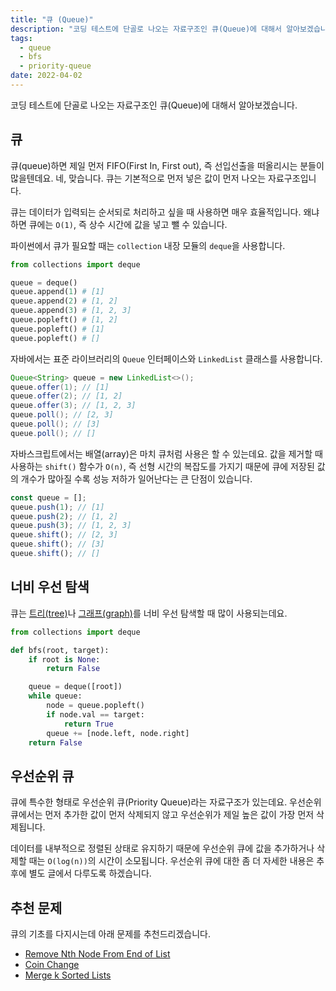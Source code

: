 ```yaml
---
title: "큐 (Queue)"
description: "코딩 테스트에 단골로 나오는 자료구조인 큐(Queue)에 대해서 알아보겠습니다."
tags:
  - queue
  - bfs
  - priority-queue
date: 2022-04-02
---
```


코딩 테스트에 단골로 나오는 자료구조인 큐(Queue)에 대해서 알아보겠습니다.

## 큐

큐(queue)하면 제일 먼저 FIFO(First In, First out), 즉 선입선출을 떠올리시는 분들이 많을텐데요.
네, 맞습니다. 큐는 기본적으로 먼저 넣은 값이 먼저 나오는 자료구조입니다.

큐는 데이터가 입력되는 순서되로 처리하고 싶을 때 사용하면 매우 효율적입니다.
왜냐하면 큐에는 `O(1)`, 즉 상수 시간에 값을 넣고 뺄 수 있습니다.

파이썬에서 큐가 필요할 때는 `collection` 내장 모듈의 `deque`을 사용합니다.

```py
from collections import deque

queue = deque()
queue.append(1) # [1]
queue.append(2) # [1, 2]
queue.append(3) # [1, 2, 3]
queue.popleft() # [1, 2]
queue.popleft() # [1]
queue.popleft() # []
```

자바에서는 표준 라이브러리의 `Queue` 인터페이스와 `LinkedList` 클래스를 사용합니다.

```java
Queue<String> queue = new LinkedList<>();
queue.offer(1); // [1]
queue.offer(2); // [1, 2]
queue.offer(3); // [1, 2, 3]
queue.poll(); // [2, 3]
queue.poll(); // [3]
queue.poll(); // []
```

자바스크립트에서는 배열(array)은 마치 큐처럼 사용은 할 수 있는데요.
값을 제거할 때 사용하는 `shift()` 함수가 `O(n)`, 즉 선형 시간의 복잡도를 가지기 때문에 큐에 저장된 값의 개수가 많아질 수록 성능 저하가 일어난다는 큰 단점이 있습니다.

```js
const queue = [];
queue.push(1); // [1]
queue.push(2); // [1, 2]
queue.push(3); // [1, 2, 3]
queue.shift(); // [2, 3]
queue.shift(); // [3]
queue.shift(); // []
```

## 너비 우선 탐색

큐는 [트리(tree)](/data-structures/binary-tree/)나 [그래프(graph)](/data-structures/graph/)를 너비 우선 탐색할 때 많이 사용되는데요.

```py
from collections import deque

def bfs(root, target):
    if root is None:
        return False

    queue = deque([root])
    while queue:
        node = queue.popleft()
        if node.val == target:
            return True
        queue += [node.left, node.right]
    return False
```

## 우선순위 큐

큐에 특수한 형태로 우선순위 큐(Priority Queue)라는 자료구조가 있는데요.
우선순위 큐에서는 먼저 추가한 값이 먼저 삭제되지 않고 우선순위가 제일 높은 값이 가장 먼저 삭제됩니다.

데이터를 내부적으로 정렬된 상태로 유지하기 때문에 우선순위 큐에 값을 추가하거나 삭제할 때는 `O(log(n))`의 시간이 소모됩니다.
우선순위 큐에 대한 좀 더 자세한 내용은 추후에 별도 글에서 다루도록 하겠습니다.

## 추천 문제

큐의 기초를 다지시는데 아래 문제를 추천드리겠습니다.

- [Remove Nth Node From End of List](/problems/remove-nth-node-from-end-of-list/)
- [Coin Change](/problems/coin-change/)
- [Merge k Sorted Lists](/problems/merge-k-sorted-lists/)
